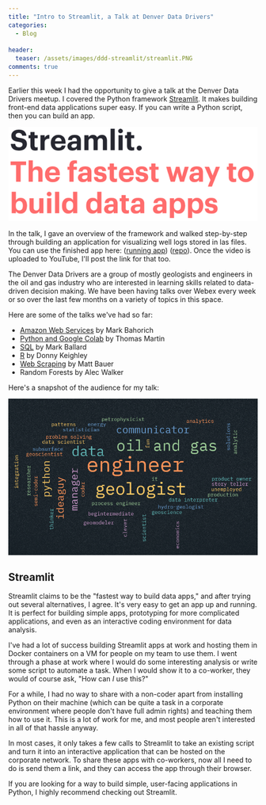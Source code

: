 ```yaml
---
title: "Intro to Streamlit, a Talk at Denver Data Drivers"
categories:
  - Blog

header:
  teaser: /assets/images/ddd-streamlit/streamlit.PNG
comments: true
---
```


Earlier this week I had the opportunity to give a talk at the Denver Data Drivers meetup. I covered the Python framework [Streamlit](https://www.streamlit.io). It makes building front-end data applications super easy. If you can write a Python script, then you can build an app.

![streamlit](/assets/images/ddd-streamlit/streamlit.PNG)

In the talk, I gave an overview of the framework and walked step-by-step through building an application for visualizing well logs stored in las files. You can use the finished app here: ([running app](https://streamlit-las-viewer.herokuapp.com/)) ([repo](https://github.com/mharty3/streamlit-las-viewer)). Once the video is uploaded to YouTube, I'll post the link for that too.

The Denver Data Drivers are a group of mostly geologists and engineers in the oil and gas industry who are interested in learning skills related to data-driven decision making. We have been having talks over Webex every week or so over the last few months on a variety of topics in this space.

Here are some of the talks we've had so far:
 * [Amazon Web Services](https://www.youtube.com/watch?v=OZJQk7GaAXc&t=1s) by Mark Bahorich
 * [Python and Google Colab](https://www.youtube.com/watch?v=cV39sK1uCo8&t=1s) by Thomas Martin
 * [SQL](https://www.youtube.com/watch?v=ohnbbOdh-yY) by Mark Ballard
 * [R](https://www.youtube.com/watch?v=qVy8dgS-sDE&t=1s) by Donny Keighley 
 * [Web Scraping](https://www.youtube.com/watch?v=cO8fWCPp_6k&t=8s) by Matt Bauer
 * Random Forests by Alec Walker


Here's a snapshot of the audience for my talk:

![audience word cloud](/assets/images/ddd-streamlit/menti1zoom.png)

## Streamlit

Streamlit claims to be the "fastest way to build data apps," and after trying out several alternatives, I agree. It's very easy to get an app up and running.  It is perfect for building simple apps, prototyping for more complicated applications, and even as an interactive coding environment for data analysis.


I've had a lot of success building Streamlit apps at work and hosting them in Docker containers on a VM for people on my team to use them. I went through a phase at work where I would do some interesting analysis or write some script to automate a task. When I would show it to a co-worker, they would of course ask, "How can *I* use this?" 

For a while, I had no way to share with a non-coder apart from installing Python on their machine (which can be quite a task in a corporate environment where people don't have full admin rights) and teaching them how to use it. This is a lot of work for me, and most people aren't interested in all of that hassle anyway.

In most cases, it only takes a few calls to Streamlit to take an existing script and turn it into an interactive application that can be hosted on the corporate network. To share these apps with co-workers, now all I need to do is send them a link, and they can access the app through their browser.

If you are looking for a way to build simple, user-facing applications in Python, I highly recommend checking out Streamlit.
